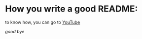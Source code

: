 
How you write a good README:
========


to know how, you can go to [YouTube](https://youtube.com)



*good bye*
